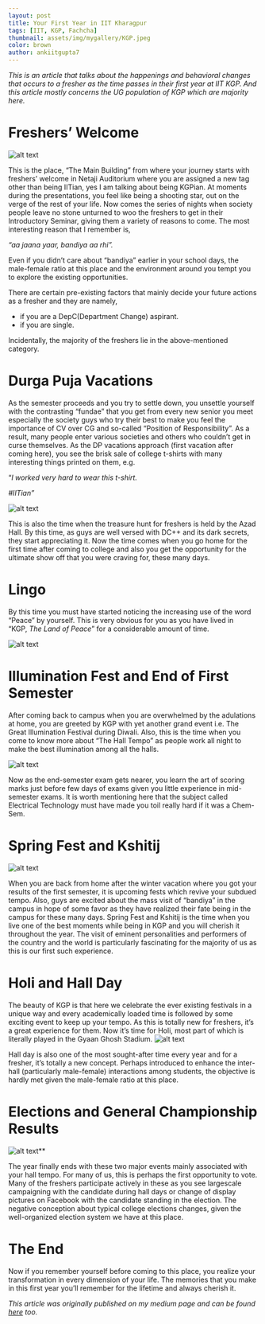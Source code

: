 ```yaml
---
layout: post
title: Your First Year in IIT Kharagpur
tags: [IIT, KGP, Fachcha]
thumbnail: assets/img/mygallery/KGP.jpeg
color: brown
author: ankiitgupta7
---
```

*This is an article that talks about the happenings and behavioral changes that occurs to a fresher as the time passes in their first year at IIT KGP. And this article mostly concerns the UG population of KGP which are majority here.*

# Freshers’ Welcome

![alt text](https://qph.fs.quoracdn.net/main-qimg-f9745f704e9afdc02adb4f8af5c4815c-c)

This is the place, “The Main Building” from where your journey starts with freshers’ welcome in Netaji Auditorium where you are assigned a new tag other than being IITian, yes I am talking about being KGPian. At moments during the presentations, you feel like being a shooting star, out on the verge of the rest of your life. Now comes the series of nights when society people leave no stone unturned to woo the freshers to get in their Introductory Seminar, giving them a variety of reasons to come. The most interesting reason that I remember is,

_“aa jaana yaar, bandiya aa rhi”._

Even if you didn’t care about “bandiya” earlier in your school days, the male-female ratio at this place and the environment around you tempt you to explore the existing opportunities.

There are certain pre-existing factors that mainly decide your future actions as a fresher and they are namely,

*   if you are a DepC(Department Change) aspirant.
*   if you are single.

Incidentally, the majority of the freshers lie in the above-mentioned category.

# Durga Puja Vacations

As the semester proceeds and you try to settle down, you unsettle yourself with the contrasting “fundae” that you get from every new senior you meet especially the society guys who try their best to make you feel the importance of CV over CG and so-called “Position of Responsibility”. As a result, many people enter various societies and others who couldn’t get in curse themselves. As the DP vacations approach (first vacation after coming here), you see the brisk sale of college t-shirts with many interesting things printed on them, e.g.

“_I worked very hard to wear this t-shirt._

_#IITian”_

![alt text](https://qph.fs.quoracdn.net/main-qimg-44dd495ea39ab06e437edd59e2cfac3e)

This is also the time when the treasure hunt for freshers is held by the Azad Hall. By this time, as guys are well versed with DC++ and its dark secrets, they start appreciating it. Now the time comes when you go home for the first time after coming to college and also you get the opportunity for the ultimate show off that you were craving for, these many days.

# Lingo

By this time you must have started noticing the increasing use of the word “Peace” by yourself. This is very obvious for you as you have lived in “KGP, _The Land of Peace_” for a considerable amount of time.

![alt text](https://qph.fs.quoracdn.net/main-qimg-30749ca25084e8f5d20550c7045c50d0)

# Illumination Fest and End of First Semester
After coming back to campus when you are overwhelmed by the adulations at home, you are greeted by KGP with yet another grand event i.e. The Great Illumination Festival during Diwali. Also, this is the time when you come to know more about “The Hall Tempo” as people work all night to make the best illumination among all the halls.

![alt text](https://qph.fs.quoracdn.net/main-qimg-74ac816a76be655c3485fea39830ef21)

Now as the end-semester exam gets nearer, you learn the art of scoring marks just before few days of exams given you little experience in mid-semester exams. It is worth mentioning here that the subject called Electrical Technology must have made you toil really hard if it was a Chem-Sem.

# Spring Fest and Kshitij

![alt text](https://qph.fs.quoracdn.net/main-qimg-d8b295f971310c51bc101ebf2f6e6a2d)

When you are back from home after the winter vacation where you got your results of the first semester, it is upcoming fests which revive your subdued tempo. Also, guys are excited about the mass visit of “bandiya” in the campus in hope of some favor as they have realized their fate being in the campus for these many days. Spring Fest and Kshitij is the time when you live one of the best moments while being in KGP and you will cherish it throughout the year. The visit of eminent personalities and performers of the country and the world is particularly fascinating for the majority of us as this is our first such experience.

# Holi and Hall Day

The beauty of KGP is that here we celebrate the ever existing festivals in a unique way and every academically loaded time is followed by some exciting event to keep up your tempo. As this is totally new for freshers, it’s a great experience for them. Now it’s time for Holi, most part of which is literally played in the Gyaan Ghosh Stadium.
![alt text](https://qph.fs.quoracdn.net/main-qimg-ccb98890fb3f5929bf712f783c37a47d-c)

Hall day is also one of the most sought-after time every year and for a fresher, it’s totally a new concept. Perhaps introduced to enhance the inter-hall (particularly male-female) interactions among students, the objective is hardly met given the male-female ratio at this place.

# Elections and General Championship Results
![alt text](https://qph.fs.quoracdn.net/main-qimg-759bb43c719be5e99d81f60fa78960ef-c)**

The year finally ends with these two major events mainly associated with your hall tempo. For many of us, this is perhaps the first opportunity to vote. Many of the freshers participate actively in these as you see largescale campaigning with the candidate during hall days or change of display pictures on Facebook with the candidate standing in the election. The negative conception about typical college elections changes, given the well-organized election system we have at this place.

# The End

Now if you remember yourself before coming to this place, you realize your transformation in every dimension of your life. The memories that you make in this first year you’ll remember for the lifetime and always cherish it.

*This article was originally published on my medium page and can be found [here](https://medium.com/@ankiitgupta7/your-first-year-in-iit-kharagpur-c262651279fb) too.*
